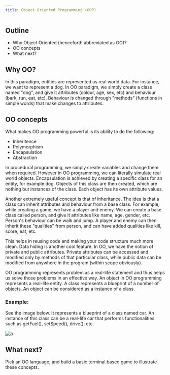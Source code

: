 ```yaml
---
title: Object Oriented Programming (OOP)
---
```


## Outline
* Why Object Oriented (henceforth abbreviated as OO)?
* OO concepts
* What next?

## Why OO?
In this paradigm, entities are represented as real world data. For instance, we want to represent a dog. In OO paradigm, we simply create a class named "dog", <!-- please put comma before the end quotation mark in dog ( "dog,")--> and give it attributes (colour, age, sex, etc) and behaviour (bark, run, eat, etc). Behaviour is changed through "methods" (functions in simple words) that make changes to attributes.

## OO concepts
What makes OO programming powerful is its ability to do the following:
* Inheritence
* Polymorphism
* Encapsulation
* Abstraction

In procedural programming, we simply create variables and change them when required. However in OO programming, we can literally simulate real world objects. Encapsulation is achieved by creating a specific class for an entity, for example dog. Objects of this class are then created, which are nothing but instances of the class. Each object has its own attribute values.

Another extremely useful concept is that of inheritance. The idea is that a class can inherit attributes and behaviour from a base class. For example, while creating a game, we have a player and enemy. We can create a base class called person, and give it attributes like name, age, gender, etc. Person's behaviour can be walk and jump. A player and enemy can then inherit these "qualities" from person, and can have added qualities like kill, score, eat, etc.

This helps in reusing code and making your code structure much more clean. Data hiding is another cool feature. In OO, we have the notion of private and public attributes. Private attributes can be accessed and modified only by methods of that particular class, while public data can be modified from anywhere in the program (within scope obviously).

OO programming represents problem as a real-life statement and thus helps us solve those problems in an effective way. An object in OO programming represents a real-life entity. A class represents a blueprint of a number of objects. An object can be considered as a instance of a class.

### Example:
See the image below. It represents a blueprint of a class named car. An instance of this class can be a real-life car that performs functionalities such as getFuel(), setSpeed(), drive(), etc.

![a](https://user-images.githubusercontent.com/32509775/47198274-f25d1680-d388-11e8-8909-44111f747b75.png)


## What next?
Pick an OO language, and build a basic terminal based game to illustrate these concepts.
